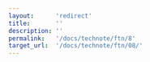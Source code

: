 ```yaml
---
layout:      'redirect'
title:       ''
description: ''
permalink:   '/docs/technote/ftn/8'
target_url:  '/docs/technote/ftn/08/'
---
```

